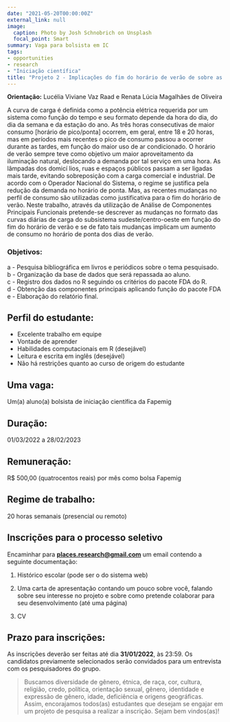 ```yaml
---
date: "2021-05-20T00:00:00Z"
external_link: null
image:
  caption: Photo by Josh Schnobrich on Unsplash
  focal_point: Smart
summary: Vaga para bolsista em IC
tags:
- opportunities
- research
- "Iniciação científica"
title: "Projeto 2 - Implicações do fim do horário de verão de sobre as curvas diárias de carga de energia elétrica: Uma análise utilizando Componentes Principais Funcionais"
---
```


**Orientação:** Lucélia Viviane Vaz Raad e Renata Lúcia Magalhães de Oliveira

A curva de carga é definida como a potência elétrica requerida por um sistema como função do tempo e seu formato depende da hora do dia, do dia da semana e da estação do ano. As três horas consecutivas de maior consumo [horário de pico/ponta] ocorrem, em geral, entre 18 e 20 horas, mas em períodos mais recentes o pico de consumo passou a ocorrer durante as tardes, em função do maior uso de ar condicionado. O horário de verão sempre teve como objetivo um maior aproveitamento da iluminação natural, deslocando a demanda por tal serviço em uma hora. As lâmpadas dos domicí lios, ruas e espaços públicos passam a ser ligadas mais tarde, evitando sobreposição com a carga comercial e industrial. De acordo com o Operador Nacional do Sistema, o regime se justifica pela redução da demanda no horário de ponta. Mas, as recentes mudanças no perfil de consumo são utilizadas como justificativa para o fim do horário de verão. Neste trabalho, através da utilização de Análise de Componentes Principais Funcionais pretende-se descrever as mudanças no formato das curvas diárias de carga do subsistema sudeste/centro-oeste em função do fim do horário de verão e se de fato tais mudanças implicam um aumento de consumo no horário de ponta dos dias de verão.

### Objetivos:    
a - Pesquisa bibliográfica em livros e periódicos sobre o tema pesquisado.   
b - Organização da base de dados que será repassada ao aluno.   
c - Registro dos dados no R seguindo os critérios do pacote FDA do R.   
d - Obtenção das componentes principais aplicando função do pacote FDA   
e - Elaboração do relatório final.

## Perfil do estudante:

- Excelente trabalho em equipe   
- Vontade de aprender   
- Habilidades computacionais em R (desejável)   
- Leitura e escrita em inglês (desejável)   
- Não há restrições quanto ao curso de origem do estudante   

## Uma vaga: 
Um(a) aluno(a) bolsista de iniciação científica da Fapemig

## Duração:
01/03/2022 a 28/02/2023

## Remuneração:
R$ 500,00 (quatrocentos reais) por mês como bolsa Fapemig

## Regime de trabalho:
20 horas semanais (presencial ou remoto)

## Inscrições para o processo seletivo
Encaminhar para **places.research@gmail.com** um email contendo a seguinte documentação:

1. Histórico escolar (pode ser o do sistema web)

2. Uma carta de apresentação contando um pouco sobre você, falando sobre seu interesse no projeto e sobre como pretende colaborar para seu desenvolvimento (até uma página)

3. CV

## Prazo para inscrições:
As inscrições deverão ser feitas até dia **31/01/2022**, às 23:59. Os candidatos previamente selecionados serão convidados para um entrevista com os pesquisadores do grupo. 

> Buscamos diversidade de gênero, étnica, de raça, cor, cultura, religião, credo, política, orientação sexual, gênero, identidade e expressão de gênero, idade, deficiência e origens geográficas. Assim, encorajamos todos(as) estudantes que desejam se engajar em um projeto de pesquisa a realizar a inscrição. Sejam bem vindos(as)!
